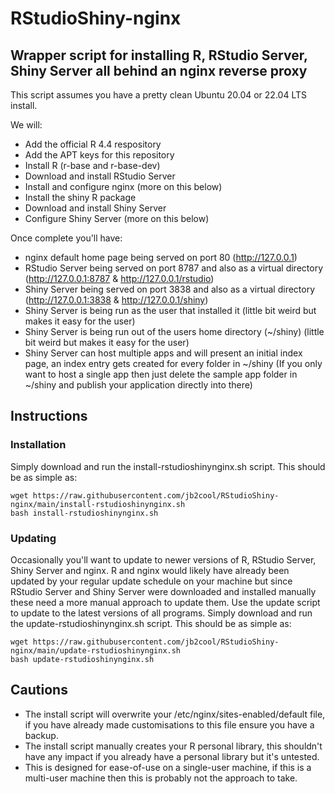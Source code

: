 # RStudioShiny-nginx
## Wrapper script for installing R, RStudio Server, Shiny Server all behind an nginx reverse proxy

This script assumes you have a pretty clean Ubuntu 20.04 or 22.04 LTS install.

We will:
* Add the official R 4.4 respository
* Add the APT keys for this repository
* Install R (r-base and r-base-dev)
* Download and install RStudio Server
* Install and configure nginx (more on this below)
* Install the shiny R package
* Download and install Shiny Server
* Configure Shiny Server (more on this below)


Once complete you'll have:
* nginx default home page being served on port 80 (http://127.0.0.1)
* RStudio Server being served on port 8787 and also as a virtual directory (http://127.0.0.1:8787 & http://127.0.0.1/rstudio)
* Shiny Server being served on port 3838 and also as a virtual directory (http://127.0.0.1:3838 & http://127.0.0.1/shiny)
* Shiny Server is being run as the user that installed it (little bit weird but makes it easy for the user)
* Shiny Server is being run out of the users home directory (~/shiny) (little bit weird but makes it easy for the user)
* Shiny Server can host multiple apps and will present an initial index page, an index entry gets created for every folder in ~/shiny (If you only want to host a single app then just delete the sample app folder in ~/shiny and publish your application directly into there)

## Instructions
### Installation
Simply download and run the install-rstudioshinynginx.sh script. This should be as simple as:
```
wget https://raw.githubusercontent.com/jb2cool/RStudioShiny-nginx/main/install-rstudioshinynginx.sh
bash install-rstudioshinynginx.sh
```

### Updating
Occasionally you'll want to update to newer versions of R, RStudio Server, Shiny Server and nginx. R and nginx would likely have already been updated by your regular update schedule on your machine but since RStudio Server and Shiny Server were downloaded and installed manually these need a more manual approach to update them. Use the update script to update to the latest versions of all programs. Simply download and run the update-rstudioshinynginx.sh script. This should be as simple as:
```
wget https://raw.githubusercontent.com/jb2cool/RStudioShiny-nginx/main/update-rstudioshinynginx.sh
bash update-rstudioshinynginx.sh
```

## Cautions
* The install script will overwrite your /etc/nginx/sites-enabled/default file, if you have already made customisations to this file ensure you have a backup.
* The install script manually creates your R personal library, this shouldn't have any impact if you already have a personal library but it's untested.
* This is designed for ease-of-use on a single-user machine, if this is a multi-user machine then this is probably not the approach to take.
